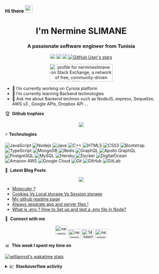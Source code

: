 


### Hi there <a align="center" href="https://www.gautamkrishnar.com/"><img src="https://media.giphy.com/media/hvRJCLFzcasrR4ia7z/giphy.gif" width="25px"></a>
<h1 align="center"> I'm Nermine SLIMANE</h1>
<h3 align="center">A passionate software engineer from Tunisia</h3>
<p align="center">
  
  <img src="https://wakatime.com/badge/user/6d8178e5-672f-4748-822a-19d296c7c179.svg?style=social"/> 
 <img src="https://visitor-badge.glitch.me/badge?page_id=nermineslimane.nermineslimane&style=social"/>
 <img src="https://img.shields.io/github/followers/nermineslimane?label=Follow&style=social"/>
<a href="https://github.com/pulls?q=is%3Apr+author%3nermineslimane+archived%3Afalse+is%3Aclosed"><img src="https://img.shields.io/github/stars/nermineslimane?affiliations=OWNER%2CCOLLABORATOR%2CORGANIZATION_MEMBER&label=Total%20user%20stars%20in%20all%20repo&logoColor=red&style=social" alt="GitHub User's stars"></a>
  

<br/>

<p align="center">
<a href="https://stackexchange.com/users/19670331"><img src="https://stackexchange.com/users/flair/19670331.png" width="208" height="58" alt="profile for nermineslimane on Stack Exchange, a network of free, community-driven Q&amp;A sites" title="profile for nermineslimane on Stack Exchange, a network of free, community-driven Q&amp;A sites"></a>
<br/>
   </p>


- 🔭 I’m currently working on Cynoia platform
- 🌱 I’m currently learning Backend technologies
- 💬 Ask me about Backend technos such as NodeJS,  express, Sequelize, AWS s3 , Google APIs, Dropbox API ...

🏆 &nbsp;**Github trophies**
<p align="center">
  <img src="https://github-profile-trophy.vercel.app/?username=nermineslimane&theme=onedark"/> 
</p>

 ⚡&nbsp;**Technologies**

![JavaScript](https://img.shields.io/badge/-JavaScript-black?style=flat-square&logo=javascript)
![Nodejs](https://img.shields.io/badge/-Nodejs-black?style=flat-square&logo=Node.js)
![Java](https://img.shields.io/badge/-java-E34A86?style=flat-square&logo=java)
![C++](https://img.shields.io/badge/-C++-00599C?style=flat-square&logo=c)
![HTML5](https://img.shields.io/badge/-HTML5-E34F26?style=flat-square&logo=html5&logoColor=white)
![CSS3](https://img.shields.io/badge/-CSS3-1572B6?style=flat-square&logo=css3)
![Bootstrap](https://img.shields.io/badge/-Bootstrap-563D7C?style=flat-square&logo=bootstrap)
![TypeScript](https://img.shields.io/badge/-TypeScript-007ACC?style=flat-square&logo=typescript)
![MongoDB](https://img.shields.io/badge/-MongoDB-black?style=flat-square&logo=mongodb)
![Redis](https://img.shields.io/badge/-Redis-black?style=flat-square&logo=Redis)
![GraphQL](https://img.shields.io/badge/-GraphQL-E10098?style=flat-square&logo=graphql)
![Apollo GraphQL](https://img.shields.io/badge/-Apollo%20GraphQL-311C87?style=flat-square&logo=apollo-graphql)
![PostgreSQL](https://img.shields.io/badge/-PostgreSQL-336791?style=flat-square&logo=postgresql)
![MySQL](https://img.shields.io/badge/-MySQL-black?style=flat-square&logo=mysql)
![Heroku](https://img.shields.io/badge/-Heroku-430098?style=flat-square&logo=heroku)
![Docker](https://img.shields.io/badge/-Docker-black?style=flat-square&logo=docker)
![DigitalOcean](https://img.shields.io/badge/-Digital%20Ocean-darkblue?style=flat-square&logo=digitalocean)
![Amazon AWS](https://img.shields.io/badge/Amazon%20AWS-232F3E?style=flat-square&logo=amazon-aws)
![Google Cloud](https://img.shields.io/badge/Google%20Cloud-black?style=flat-square&logo=google-cloud)
![Git](https://img.shields.io/badge/-Git-black?style=flat-square&logo=git)
![GitHub](https://img.shields.io/badge/-GitHub-181717?style=flat-square&logo=github)
![GitLab](https://img.shields.io/badge/-GitLab-FCA121?style=flat-square&logo=gitlab)

📕 &nbsp;**Latest Blog Posts**

<p align="center" align='right'>
  <a target="_blank"href="https://dev.to/nermineslimane"><img src="https://img.shields.io/badge/dev.to-%2312100E.svg?&style=for-the-badge&logo=dev.to&logoColor=white" /></a>
<p  align='letf'>

  <!-- BLOG-POST-LIST:START -->
- [Moleculer ?](https://dev.to/nermineslimane/moleculer--k2o)
- [Cookies Vs Local storage Vs Session storage](https://dev.to/nermineslimane/cookies-vs-local-storage-vs-session-storage-1i59)
- [My github readme page](https://dev.to/nermineslimane/my-github-readme-page-3amd)
- [Always separate app and server files !](https://dev.to/nermineslimane/always-separate-app-and-server-files--1nc7)
- [What is .env ? How to Set up and test a .env file in Node?](https://dev.to/nermineslimane/what-is-env-how-to-set-up-and-test-a-env-file-in-node-18bl)
<!-- BLOG-POST-LIST:END -->
</p>
  
</p>



🔗 &nbsp;**Connect with me**
<p align="center">
<a href="https://dev.to/nermineslimane" target="blank"><img src="https://img.shields.io/badge/dev.to-%2312100E.svg?&style=for-the-badge&logo=dev.to&logoColor=white" alt="nermineslimane" height="30" width="40" /></a>
<a href="https://www.linkedin.com/in/nermine-slimane-810114159/r" target="blank"><img align="center" src="https://raw.githubusercontent.com/rahuldkjain/github-profile-readme-generator/master/src/images/icons/Social/linked-in-alt.svg" alt="nermineslimane" height="30" width="40" /></a>
<a href="https://stackoverflow.com/users/14399705/nermineslimane" target="blank"><img align="center" src="https://raw.githubusercontent.com/rahuldkjain/github-profile-readme-generator/master/src/images/icons/Social/stack-overflow.svg" alt="14399705" height="30" width="40" /></a>
<a href="https://www.instagram.com/nermine.slimane/" target="blank"><img align="center" src="https://raw.githubusercontent.com/rahuldkjain/github-profile-readme-generator/master/src/images/icons/Social/instagram.svg" alt="nermineslimane" height="30" width="40" /></a>

📊 &nbsp;**This week I spent my time on**

  <p align="center">
    
[![willianrod's wakatime stats](https://github-readme-stats.vercel.app/api/wakatime?username=nermineslimane&layout=compact)](https://github.com/anuraghazra/github-readme-stats)

</p>
<details>
  <summary><b>📈&nbsp;&nbsp;Stackoverflow&nbsp;activity</b></summary>
  <br/>
<!-- STACKOVERFLOW:START -->
- [Answer by nermineslimane for Is there an API for Google Reviews to initate a &quot;note and take down&quot; process](https://stackoverflow.com/questions/70924878/is-there-an-api-for-google-reviews-to-initate-a-note-and-take-down-process/70925290#70925290)
- [Answer by nermineslimane for npm ERR! when trying to install bcrypt on npm nodejs](https://stackoverflow.com/questions/70896941/npm-err-when-trying-to-install-bcrypt-on-npm-nodejs/70897019#70897019)
- [Answer by nermineslimane for How to secure Restful api from payload manipulation](https://stackoverflow.com/questions/70833669/how-to-secure-restful-api-from-payload-manipulation/70838421#70838421)
- [how to Calculate sum of multiple durations moment-js?](https://stackoverflow.com/questions/70833593/how-to-calculate-sum-of-multiple-durations-moment-js)
- [Answer by nermineslimane for Sequelize: Querying a through table](https://stackoverflow.com/questions/70806194/sequelize-querying-a-through-table/70814729#70814729)
<!-- STACKOVERFLOW:END -->
  </details>
